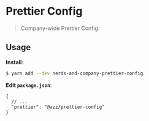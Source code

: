 # Prettier Config

> Company-wide Prettier Config.

## Usage

**Install**:

```bash
$ yarn add --dev nerds-and-company-prettier-config
```

**Edit `package.json`**:

```jsonc
{
  // ...
  "prettier": "@azz/prettier-config"
}
```
